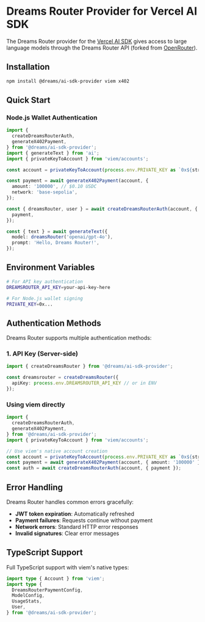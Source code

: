 # Dreams Router Provider for Vercel AI SDK

The Dreams Router provider for the [Vercel AI SDK](https://sdk.vercel.ai/docs) gives access to large language models through the Dreams Router API (forked from [OpenRouter](https://openrouter.ai/)).

## Installation

```bash
npm install @dreams/ai-sdk-provider viem x402
```

## Quick Start

### Node.js Wallet Authentication

```typescript
import {
  createDreamsRouterAuth,
  generateX402Payment,
} from '@dreams/ai-sdk-provider';
import { generateText } from 'ai';
import { privateKeyToAccount } from 'viem/accounts';

const account = privateKeyToAccount(process.env.PRIVATE_KEY as `0x${string}`);

const payment = await generateX402Payment(account, {
  amount: '100000', // $0.10 USDC
  network: 'base-sepolia',
});

const { dreamsRouter, user } = await createDreamsRouterAuth(account, {
  payment,
});

const { text } = await generateText({
  model: dreamsRouter('openai/gpt-4o'),
  prompt: 'Hello, Dreams Router!',
});
```

## Environment Variables

```bash
# For API key authentication
DREAMSROUTER_API_KEY=your-api-key-here

# For Node.js wallet signing
PRIVATE_KEY=0x...
```

## Authentication Methods

Dreams Router supports multiple authentication methods:

### 1. API Key (Server-side)

```typescript
import { createDreamsRouter } from '@dreams/ai-sdk-provider';

const dreamsrouter = createDreamsRouter({
  apiKey: process.env.DREAMSROUTER_API_KEY // or in ENV
});
```


### Using viem directly

```typescript
import {
  createDreamsRouterAuth,
  generateX402Payment,
} from '@dreams/ai-sdk-provider';
import { privateKeyToAccount } from 'viem/accounts';

// Use viem's native account creation
const account = privateKeyToAccount(process.env.PRIVATE_KEY as `0x${string}`);
const payment = await generateX402Payment(account, { amount: '100000' });
const auth = await createDreamsRouterAuth(account, { payment });
```

## Error Handling

Dreams Router handles common errors gracefully:

- **JWT token expiration**: Automatically refreshed
- **Payment failures**: Requests continue without payment
- **Network errors**: Standard HTTP error responses
- **Invalid signatures**: Clear error messages

## TypeScript Support

Full TypeScript support with viem's native types:

```typescript
import type { Account } from 'viem';
import type {
  DreamsRouterPaymentConfig,
  ModelConfig,
  UsageStats,
  User,
} from '@dreams/ai-sdk-provider';
```
